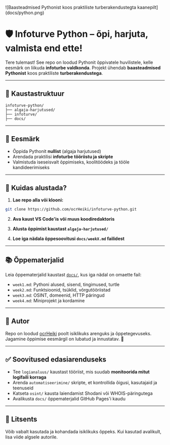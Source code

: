 ![Baasteadmised Pythonist koos praktiliste turberakendustegta kaanepilt] (docs/python.png)

# 🛡️ Infoturve Python – õpi, harjuta, valmista end ette!

Tere tulemast! See repo on loodud Pythonit õppivatele huvilistele, kelle eesmärk on liikuda **infoturbe valdkonda**. Projekt ühendab **baasteadmised Pythonist** koos praktiliste **turberakendustega**.

---

## 📁 Kaustastruktuur

```
infoturve-python/
├── algaja-harjutused/
├── infoturve/
├── docs/
```

---

## 🧠 Eesmärk

- Õppida Pythonit **nullist** (algaja harjutused)
- Arendada praktilisi **infoturbe tööriistu ja skripte**
- Valmistuda iseseisvalt õppimiseks, koolitöödeks ja tööle kandideerimiseks

---

## 🚀 Kuidas alustada?

1. **Lae repo alla või klooni:**

```bash
git clone https://github.com/ocrHeiki/infoturve-python.git
```

2. **Ava kaust VS Code'is või muus koodiredaktoris**

3. **Alusta õppimist kaustast `algaja-harjutused/`**

4. **Loe iga nädala õppesoovitusi `docs/weekX.md` failidest**

---

## 📚 Õppematerjalid

Leia õppematerjalid kaustast [`docs/`](docs/), kus iga nädal on omaette fail:

- `week1.md`: Pythoni alused, sisend, tingimused, turtle
- `week2.md`: Funktsioonid, tsüklid, võrgutööriistad
- `week3.md`: OSINT, domeenid, HTTP päringud
- `week4.md`: Miniprojekt ja kordamine

---

## 💬 Autor

Repo on loodud [ocrHeiki](https://github.com/ocrHeiki) poolt isiklikuks arenguks ja õppetegevuseks. Jagamine õppimise eesmärgil on lubatud ja innustatav. 🙌

---

## ✅ Soovitused edasiarenduseks

- Tee `logianaluus/` kaustast tööriist, mis suudab **monitoorida mitut logifaili korraga**
- Arenda `automatiseerimine/` skripte, et kontrollida õigusi, kasutajaid ja teenuseid
- Katseta `osint/` kausta laiendamist Shodani või WHOIS-päringutega
- Avalikusta `docs/` õppematerjalid GitHub Pages'i kaudu

---

## 📜 Litsents

Võib vabalt kasutada ja kohandada isiklikuks õppeks. Kui kasutad avalikult, lisa viide algsele autorile.
